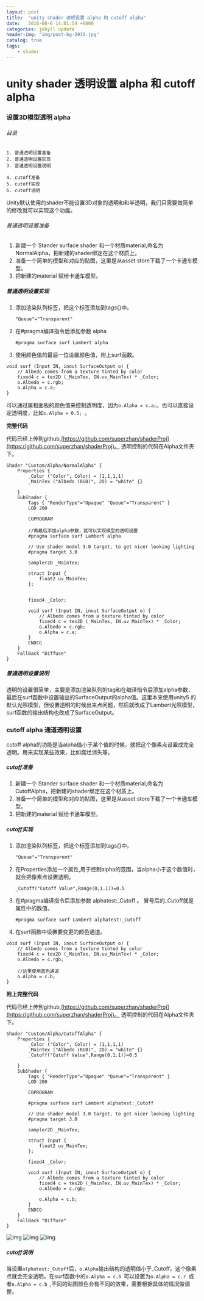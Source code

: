 ```yaml
---
layout: post
title:  "unity shader 透明设置 alpha 和 cutoff alpha"
date:   2016-08-6 14:01:54 +0800
categories: jekyll update
header-img: "img/post-bg-2015.jpg"
catalog: true
tags:
    - shader
---
```


# unity shader 透明设置 alpha 和 cutoff alpha


### 设置3D模型透明 alpha

###### 目录

	1. 普通透明设置准备
	2. 普通透明设置实现
	3. 普通透明设置说明
	
	4. cutoff准备
	5. cutoff实现
	6. cutoff说明

Unity默认使用的shader不能设置3D对象的透明和和半透明，我们只需要做简单的修改就可以实现这个功能。

###### 普通透明设置准备

1. 新建一个 Stander surface shader 和一个材质material,命名为NormalAlpha，把新建的shader绑定在这个材质上。
2. 准备一个简单的模型和对应的贴图，这里是从asset store下载了一个卡通车模型。
3. 把新建的material 赋给卡通车模型。

##### 普通透明设置实现

1. 添加渲染队列标签，把这个标签添加到tags{}中。

    `"Queue"="Transparent"`
2. 在#pragma编译指令后添加参数 alpha

    ```
	#pragma surface surf Lambert alpha 
	```
3. 使用颜色值的最后一位设置颜色值，附上surf函数。

```
void surf (Input IN, inout SurfaceOutput o) {
	// Albedo comes from a texture tinted by color
	fixed4 c = tex2D (_MainTex, IN.uv_MainTex) * _Color;
	o.Albedo = c.rgb;
	o.Alpha = c.a;
}
``` 
   可以通过属相面板的颜色值来控制透明度，因为`o.Alpha = c.a;`。也可以直接设定透明度，比如`o.Alpha = 0.5; `。
   
   **完整代码**
   
   代码已经上传到github,[https://github.com/superzhan/shaderProj](https://github.com/superzhan/shaderProj)。
透明控制的代码在Alpha文件夹下。
   
```
Shader "Custom/Alpha/NormalAlpha" {
	Properties {
		_Color ("Color", Color) = (1,1,1,1)
		_MainTex ("Albedo (RGB)", 2D) = "white" {}
		
	}
	SubShader {
		Tags { "RenderType"="Opaque" "Queue"="Transparent" }
		LOD 200
		
		CGPROGRAM
		
		//再最后添加alpha参数，就可以实现模型的透明设置
		#pragma surface surf Lambert alpha 

		// Use shader model 3.0 target, to get nicer looking lighting
		#pragma target 3.0

		sampler2D _MainTex;

		struct Input {
			float2 uv_MainTex;
		};

		
		fixed4 _Color;

		void surf (Input IN, inout SurfaceOutput o) {
			// Albedo comes from a texture tinted by color
			fixed4 c = tex2D (_MainTex, IN.uv_MainTex) * _Color;
			o.Albedo = c.rgb;
			o.Alpha = c.a;
		}
		ENDCG
	} 
	FallBack "Diffuse"
}

```


##### 普通透明设置说明
透明的设置很简单，主要是添加渲染队列的tag和在编译指令后添加alpha参数，最后在surf函数中设置输出的SurfaceOutput的alpha值。这里本来使用unity5 的默认光照模型，但设置透明的时候出来点问题，然后就改成了Lambert光照模型，surf函数的输出结构也改成了SurfaceOutput。



### cutoff alpha 通道透明设置

cutoff alpha的功能是当alpha值小于某个值的时候，就把这个像素点设置成完全透明。用来实现某些效果，比如腐烂消失等。

##### cutoff准备

1. 新建一个 Stander surface shader 和一个材质material,命名为CutoffAlpha，把新建的shader绑定在这个材质上。
2. 准备一个简单的模型和对应的贴图，这里是从asset store下载了一个卡通车模型。
3. 把新建的material 赋给卡通车模型。

##### cutoff实现

1. 添加渲染队列标签，把这个标签添加到tags{}中。

    `"Queue"="Transparent"`
2. 在Properties添加一个属性,用于控制alpha的范围，当alpha小于这个数值时，就会把像素点设置透明。 

   ```
   _Cutoff("Cutoff Value",Range(0,1.1))=0.5
   ```
3. 在#pragma编译指令后添加参数 alphatest:_Cutoff 。 冒号后的_Cutoff就是属性中的数值。

    ```
	#pragma surface surf Lambert alphatest:_Cutoff 
	```
4. 在surf函数中设置要变更的颜色通道。

```
void surf (Input IN, inout SurfaceOutput o) {
	// Albedo comes from a texture tinted by color
	fixed4 c = tex2D (_MainTex, IN.uv_MainTex) * _Color;
	o.Albedo = c.rgb;
		
	//这里使用蓝色通道
	o.Alpha = c.b;
}
```

**附上完整代码**

代码已经上传到github,[https://github.com/superzhan/shaderProj](https://github.com/superzhan/shaderProj)。
透明控制的代码在Alpha文件夹下。

```
Shader "Custom/Alpha/CutoffAlpha" {
	Properties {
		_Color ("Color", Color) = (1,1,1,1)
		_MainTex ("Albedo (RGB)", 2D) = "white" {}
		_Cutoff("Cutoff Value",Range(0,1.1))=0.5
		
	}
	SubShader {
		Tags { "RenderType"="Opaque" "Queue"="Transparent" }
		LOD 200
		
		CGPROGRAM
		
		#pragma surface surf Lambert alphatest:_Cutoff

		// Use shader model 3.0 target, to get nicer looking lighting
		#pragma target 3.0

		sampler2D _MainTex;

		struct Input {
			float2 uv_MainTex;
		};

		fixed4 _Color;

		void surf (Input IN, inout SurfaceOutput o) {
			// Albedo comes from a texture tinted by color
			fixed4 c = tex2D (_MainTex, IN.uv_MainTex) * _Color;
			o.Albedo = c.rgb;
			
			o.Alpha = c.b;
		}
		ENDCG
	} 
	FallBack "Diffuse"
}

```

![img](img/2016-8-7-unityalpha/alpha1.png)
![img](img/2016-8-7-unityalpha/alpha2.png)
![img](img/2016-8-7-unityalpha/alpha3.png)

##### cutoff说明
当设置`alphatest:_Cutoff`后，`o.Alpha`输出结构的透明值小于_Cutoff，这个像素点就会完全透明。在surf函数中的`o.Alpha = c.b `可以设置为`o.Alpha = c.r `或者`o.Alpha = c.b `,不同的贴图颜色会有不同的效果，需要根据具体的情况做调整。


    
 